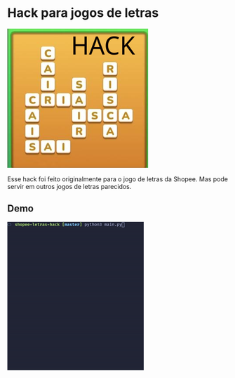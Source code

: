 # Hack para jogos de letras

![header](header.png)

Esse hack foi feito originalmente para o jogo de letras da Shopee. Mas pode servir em outros jogos de letras parecidos.

## Demo

![demo](demo.gif)